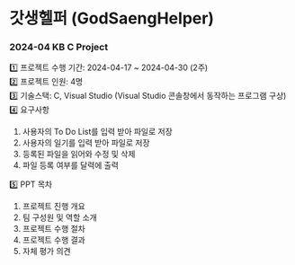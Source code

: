 # 갓생헬퍼 (GodSaengHelper)

### 2024-04 KB C Project

1️⃣ 프로젝트 수행 기간: 2024-04-17 ~ 2024-04-30 (2주) <br>
2️⃣ 프로젝트 인원: 4명 <br>
3️⃣ 기술스택: C, Visual Studio (Visual Studio 콘솔창에서 동작하는 프로그램 구상) <br>
4️⃣ 요구사항
1. 사용자의 To Do List를 입력 받아 파일로 저장
2. 사용자의 일기를 입력 받아 파일로 저장
3. 등록된 파일을 읽어와 수정 및 삭제
4. 파일 등록 여부를 달력에 출력

5️⃣ PPT 목차
1. 프로젝트 진행 개요
2. 팀 구성원 및 역할 소개
3. 프로젝트 수행 절차
4. 프로젝트 수행 결과
5. 자체 평가 의견
